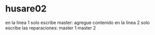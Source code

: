 # husare02
en la linea 1 solo escribe master: agregue contenido
en la linea 2 solo escribe las reparaciones: 
master 1
master 2